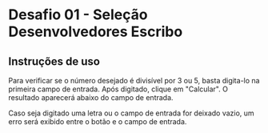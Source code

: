 # Desafio 01 - Seleção Desenvolvedores Escribo

## Instruções de uso

Para verificar se o número desejado é divisível por 3 ou 5, basta digita-lo na primeira campo de entrada.
Após digitado, clique em "Calcular".
O resultado aparecerá abaixo do campo de entrada.

Caso seja digitado uma letra ou o campo de entrada for deixado vazio, um erro será exibido entre o botão e o campo de entrada.
